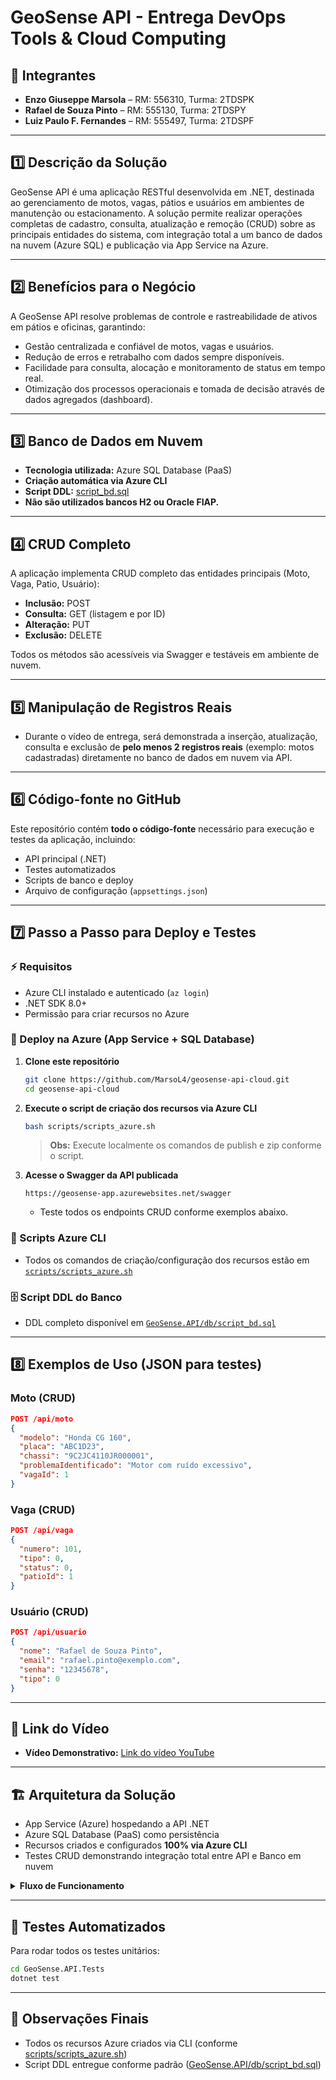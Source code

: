 # GeoSense API - Entrega DevOps Tools & Cloud Computing

## 👥 Integrantes

- **Enzo Giuseppe Marsola** – RM: 556310, Turma: 2TDSPK  
- **Rafael de Souza Pinto** – RM: 555130, Turma: 2TDSPY  
- **Luiz Paulo F. Fernandes** – RM: 555497, Turma: 2TDSPF

---

## 1️⃣ Descrição da Solução

GeoSense API é uma aplicação RESTful desenvolvida em .NET, destinada ao gerenciamento de motos, vagas, pátios e usuários em ambientes de manutenção ou estacionamento. A solução permite realizar operações completas de cadastro, consulta, atualização e remoção (CRUD) sobre as principais entidades do sistema, com integração total a um banco de dados na nuvem (Azure SQL) e publicação via App Service na Azure.

---

## 2️⃣ Benefícios para o Negócio

A GeoSense API resolve problemas de controle e rastreabilidade de ativos em pátios e oficinas, garantindo:
- Gestão centralizada e confiável de motos, vagas e usuários.
- Redução de erros e retrabalho com dados sempre disponíveis.
- Facilidade para consulta, alocação e monitoramento de status em tempo real.
- Otimização dos processos operacionais e tomada de decisão através de dados agregados (dashboard).

---

## 3️⃣ Banco de Dados em Nuvem

- **Tecnologia utilizada:** Azure SQL Database (PaaS)
- **Criação automática via Azure CLI**
- **Script DDL:** [script_bd.sql](GeoSense.API/db/script_bd.sql)
- **Não são utilizados bancos H2 ou Oracle FIAP.**

---

## 4️⃣ CRUD Completo

A aplicação implementa CRUD completo das entidades principais (Moto, Vaga, Patio, Usuário):
- **Inclusão:** POST
- **Consulta:** GET (listagem e por ID)
- **Alteração:** PUT
- **Exclusão:** DELETE

Todos os métodos são acessíveis via Swagger e testáveis em ambiente de nuvem.

---

## 5️⃣ Manipulação de Registros Reais

- Durante o vídeo de entrega, será demonstrada a inserção, atualização, consulta e exclusão de **pelo menos 2 registros reais** (exemplo: motos cadastradas) diretamente no banco de dados em nuvem via API.

---

## 6️⃣ Código-fonte no GitHub

Este repositório contém **todo o código-fonte** necessário para execução e testes da aplicação, incluindo:
- API principal (.NET)
- Testes automatizados
- Scripts de banco e deploy
- Arquivo de configuração (`appsettings.json`)

---

## 7️⃣ Passo a Passo para Deploy e Testes

### ⚡ Requisitos

- Azure CLI instalado e autenticado (`az login`)
- .NET SDK 8.0+
- Permissão para criar recursos no Azure

### 🚀 Deploy na Azure (App Service + SQL Database)

1. **Clone este repositório**
   ```bash
   git clone https://github.com/MarsoL4/geosense-api-cloud.git
   cd geosense-api-cloud
   ```

2. **Execute o script de criação dos recursos via Azure CLI**
   ```bash
   bash scripts/scripts_azure.sh
   ```
   > **Obs:** Execute localmente os comandos de publish e zip conforme o script.

3. **Acesse o Swagger da API publicada**
   ```
   https://geosense-app.azurewebsites.net/swagger
   ```
   - Teste todos os endpoints CRUD conforme exemplos abaixo.

### 📄 Scripts Azure CLI
- Todos os comandos de criação/configuração dos recursos estão em [`scripts/scripts_azure.sh`](scripts/scripts_azure.sh)

### 🗄️ Script DDL do Banco
- DDL completo disponível em [`GeoSense.API/db/script_bd.sql`](GeoSense.API/db/script_bd.sql)

---

## 8️⃣ Exemplos de Uso (JSON para testes)

### Moto (CRUD)
```json
POST /api/moto
{
  "modelo": "Honda CG 160",
  "placa": "ABC1D23",
  "chassi": "9C2JC4110JR000001",
  "problemaIdentificado": "Motor com ruído excessivo",
  "vagaId": 1
}
```

### Vaga (CRUD)
```json
POST /api/vaga
{
  "numero": 101,
  "tipo": 0,
  "status": 0,
  "patioId": 1
}
```

### Usuário (CRUD)
```json
POST /api/usuario
{
  "nome": "Rafael de Souza Pinto",
  "email": "rafael.pinto@exemplo.com",
  "senha": "12345678",
  "tipo": 0
}
```

---

## 🔗 Link do Vídeo
- **Vídeo Demonstrativo:** [Link do vídeo YouTube](https://youtube.com/)

---

## 🏗️ Arquitetura da Solução

- App Service (Azure) hospedando a API .NET
- Azure SQL Database (PaaS) como persistência
- Recursos criados e configurados **100% via Azure CLI**
- Testes CRUD demonstrando integração total entre API e Banco em nuvem

<details>
  <summary><b>Fluxo de Funcionamento</b></summary>

  1. Usuário acessa a API via Swagger ou HTTP.
  2. Realiza operações CRUD sobre motos, vagas, pátios e usuários.
  3. Dados trafegam pela API .NET hospedada no App Service.
  4. Persistência e consultas ocorrem diretamente no Azure SQL Database.
  5. Resultados apresentados em tempo real, inclusive dashboard agregado.

</details>

---

## 🧪 Testes Automatizados

Para rodar todos os testes unitários:
```bash
cd GeoSense.API.Tests
dotnet test
```

---

## 📑 Observações Finais

- Todos os recursos Azure criados via CLI (conforme [scripts/scripts_azure.sh](scripts/scripts_azure.sh))
- Script DDL entregue conforme padrão ([GeoSense.API/db/script_bd.sql](GeoSense.API/db/script_bd.sql))
